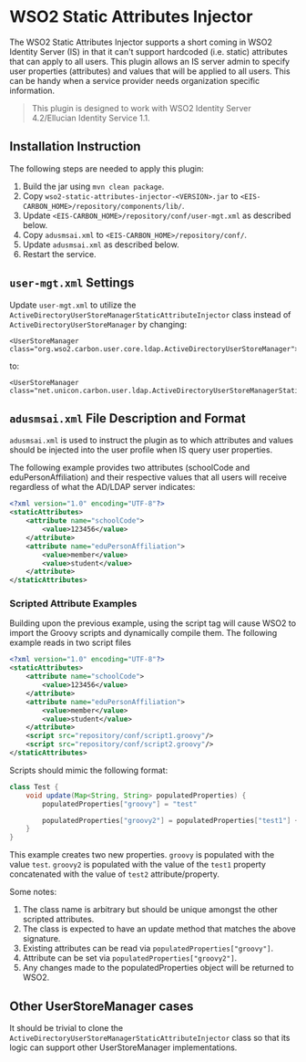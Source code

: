 WSO2 Static Attributes Injector
===============================

The WSO2 Static Attributes Injector supports a short coming in WSO2 Identity Server (IS) in that it can't support hardcoded (i.e. static) attributes that can apply to all users.
This plugin allows an IS server admin to specify user properties (attributes) and values that will be applied to all users. This can be handy when a service provider
needs organization specific information.  

> This plugin is designed to work with WSO2 Identity Server 4.2/Ellucian Identity Service 1.1.
 
## Installation Instruction

The following steps are needed to apply this plugin:

1. Build the jar using `mvn clean package`.
2. Copy `wso2-static-attributes-injector-<VERSION>.jar` to `<EIS-CARBON_HOME>/repository/components/lib/`.
3. Update `<EIS-CARBON_HOME>/repository/conf/user-mgt.xml` as described below.
4. Copy `adusmsai.xml` to `<EIS-CARBON_HOME>/repository/conf/`.
5. Update `adusmsai.xml` as described below.
6. Restart the service.

## `user-mgt.xml` Settings
Update `user-mgt.xml` to utilize the `ActiveDirectoryUserStoreManagerStaticAttributeInjector` class instead of 
`ActiveDirectoryUserStoreManager` by changing:
 
```
<UserStoreManager class="org.wso2.carbon.user.core.ldap.ActiveDirectoryUserStoreManager">
```

to:

```
<UserStoreManager class="net.unicon.carbon.user.ldap.ActiveDirectoryUserStoreManagerStaticAttributeInjector">
```

## `adusmsai.xml` File Description and Format

`adusmsai.xml` is used to instruct the plugin as to which attributes and values should be injected into the user profile when IS query user properties.

The following example provides two attributes (schoolCode and eduPersonAffiliation) and their respective values that all users will receive regardless of what the AD/LDAP server indicates:

```xml
<?xml version="1.0" encoding="UTF-8"?>
<staticAttributes>
    <attribute name="schoolCode">
        <value>123456</value>
    </attribute>
    <attribute name="eduPersonAffiliation">
        <value>member</value>
        <value>student</value>
    </attribute>
</staticAttributes>
```


### Scripted Attribute Examples

Building upon the previous example, using the script tag will cause WSO2 to import the Groovy scripts and dynamically compile them. The following example reads in two script files

```xml
<?xml version="1.0" encoding="UTF-8"?>
<staticAttributes>
    <attribute name="schoolCode">
        <value>123456</value>
    </attribute>
    <attribute name="eduPersonAffiliation">
        <value>member</value>
        <value>student</value>
    </attribute>
    <script src="repository/conf/script1.groovy"/>
    <script src="repository/conf/script2.groovy"/>
</staticAttributes>
```

Scripts should mimic the following format:

```groovy
class Test {
    void update(Map<String, String> populatedProperties) {
        populatedProperties["groovy"] = "test"

        populatedProperties["groovy2"] = populatedProperties["test1"] + populatedProperties["test2"]
    }
}
```

This example creates two new properties. `groovy` is populated with the value `test`. `groovy2` is populated with the value of the 
`test1` property concatenated with the value of `test2` attribute/property.

Some notes:

1. The class name is arbitrary but should be unique amongst the other scripted attributes.
1. The class is expected to have an update method that matches the above signature.
1. Existing attributes can be read via `populatedProperties["groovy"]`.
1. Attribute can be set via `populatedProperties["groovy2"]`.
1. Any changes made to the populatedProperties object will be returned to WSO2.

## Other UserStoreManager cases
It should be trivial to clone the `ActiveDirectoryUserStoreManagerStaticAttributeInjector` class so that its logic can support other UserStoreManager implementations.

